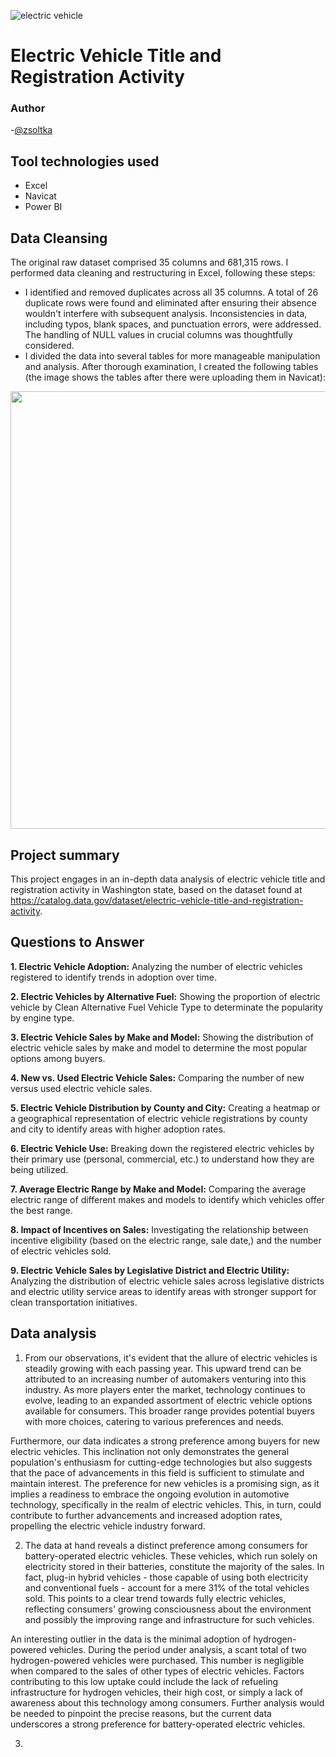 ![electric vehicle](https://github.com/Zsoltka/Electric-Vehicle-Title-and-Registration-Activity/assets/133663142/e964ad9c-7f6b-42cb-a386-5adb4d6d9a3a)

# Electric Vehicle Title and Registration Activity


### Author
-[@zsoltka](https://github.com/Zsoltka)

## Tool technologies used
- Excel
- Navicat
- Power BI

## Data Cleansing

The original raw dataset comprised 35 columns and 681,315 rows. I performed data cleaning and restructuring in Excel, following these steps:

- I identified and removed duplicates across all 35 columns. A total of 26 duplicate rows were found and eliminated after ensuring their absence wouldn't interfere with subsequent analysis. Inconsistencies in data, including typos, blank spaces, and punctuation errors, were addressed. The handling of NULL values in crucial columns was thoughtfully considered.
- I divided the data into several tables for more manageable manipulation and analysis. After thorough examination, I created the following tables (the image shows the tables after there were uploading them in Navicat): 
 
<img src="https://github.com/Zsoltka/Electric-Vehicle-Title-and-Registration-Activity/assets/133663142/7816056d-03a5-48da-bae8-38ecfc2d4e91" width="700">

## Project summary

This project engages in an in-depth data analysis of electric vehicle title and registration activity in Washington state, based on the dataset found at https://catalog.data.gov/dataset/electric-vehicle-title-and-registration-activity.


## Questions to Answer
**1. Electric Vehicle Adoption:** Analyzing the number of electric vehicles registered to identify trends in adoption over time. 

**2. Electric Vehicles by Alternative Fuel:** Showing the proportion of electric vehicle by Clean Alternative Fuel Vehicle Type to determinate the popularity by engine type.

**3. Electric Vehicle Sales by Make and Model:** Showing the distribution of electric vehicle sales by make and model to determine the most popular options among buyers. 

**4. New vs. Used Electric Vehicle Sales:** Comparing the number of new versus used electric vehicle sales.

**5. Electric Vehicle Distribution by County and City:** Creating a heatmap or a geographical representation of electric vehicle registrations by county and city to identify areas with higher adoption rates. 

**6. Electric Vehicle Use:** Breaking down the registered electric vehicles by their primary use (personal, commercial, etc.) to understand how they are being utilized.

**7. Average Electric Range by Make and Model:** Comparing the average electric range of different makes and models to identify which vehicles offer the best range.

**8. Impact of Incentives on Sales:** Investigating the relationship between incentive eligibility (based on the electric range, sale date,) and the number of electric vehicles sold.

**9. Electric Vehicle Sales by Legislative District and Electric Utility:** Analyzing the distribution of electric vehicle sales across legislative districts and electric utility service areas to identify areas with stronger support for clean transportation initiatives.

## Data analysis
1. From our observations, it's evident that the allure of electric vehicles is steadily growing with each passing year. This upward trend can be attributed to an increasing number of automakers venturing into this industry. As more players enter the market, technology continues to evolve, leading to an expanded assortment of electric vehicle options available for consumers. This broader range provides potential buyers with more choices, catering to various preferences and needs.

Furthermore, our data indicates a strong preference among buyers for new electric vehicles. This inclination not only demonstrates the general population's enthusiasm for cutting-edge technologies but also suggests that the pace of advancements in this field is sufficient to stimulate and maintain interest. The preference for new vehicles is a promising sign, as it implies a readiness to embrace the ongoing evolution in automotive technology, specifically in the realm of electric vehicles. This, in turn, could contribute to further advancements and increased adoption rates, propelling the electric vehicle industry forward.

2. The data at hand reveals a distinct preference among consumers for battery-operated electric vehicles. These vehicles, which run solely on electricity stored in their batteries, constitute the majority of the sales. In fact, plug-in hybrid vehicles - those capable of using both electricity and conventional fuels - account for a mere 31% of the total vehicles sold. This points to a clear trend towards fully electric vehicles, reflecting consumers' growing consciousness about the environment and possibly the improving range and infrastructure for such vehicles.

An interesting outlier in the data is the minimal adoption of hydrogen-powered vehicles. During the period under analysis, a scant total of two hydrogen-powered vehicles were purchased. This number is negligible when compared to the sales of other types of electric vehicles. Factors contributing to this low uptake could include the lack of refueling infrastructure for hydrogen vehicles, their high cost, or simply a lack of awareness about this technology among consumers. Further analysis would be needed to pinpoint the precise reasons, but the current data underscores a strong preference for battery-operated electric vehicles.

3. 
